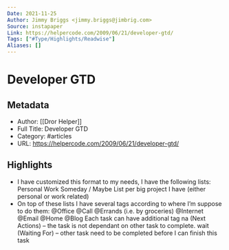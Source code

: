 ```yaml
---
Date: 2021-11-25
Author: Jimmy Briggs <jimmy.briggs@jimbrig.com>
Source: instapaper
Link: https://helpercode.com/2009/06/21/developer-gtd/
Tags: ["#Type/Highlights/Readwise"]
Aliases: []
---
```

# Developer GTD

## Metadata
- Author: [[Dror Helper]]
- Full Title: Developer GTD
- Category: #articles
- URL: https://helpercode.com/2009/06/21/developer-gtd/

## Highlights
- I have customized this format to my needs, I have the following lists:
  Personal
  Work
  Someday / Maybe
  List per big project I have (either personal or work related)
- On top of these lists I have several tags according to where I’m suppose to do them:
  @Office
  @Call
  @Errands (i.e. by groceries)
  @Internet
  @Email
  @Home
  @Blog
  Each task can have additional tag
  na (Next Actions) – the task is not dependant on other task to complete.
  wait (Waiting For) – other task need to be completed before I can finish this task
